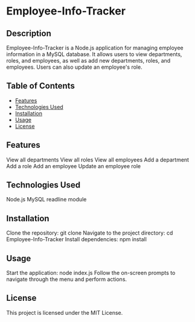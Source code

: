 # Employee-Info-Tracker

## Description

Employee-Info-Tracker is a Node.js application for managing employee information in a MySQL database. It allows users to view departments, roles, and employees, as well as add new departments, roles, and employees. Users can also update an employee's role.


## Table of Contents

- [Features](#features)
- [Technologies Used](#technologiesUsed)
- [Installation](#installation)
- [Usage](#usage)
- [License](#license)

## Features

View all departments
View all roles
View all employees
Add a department
Add a role
Add an employee
Update an employee role


## Technologies Used

Node.js
MySQL
readline module


## Installation

Clone the repository: git clone <repository-url>
Navigate to the project directory: cd Employee-Info-Tracker
Install dependencies: npm install


## Usage

Start the application: node index.js
Follow the on-screen prompts to navigate through the menu and perform actions.

## License
This project is licensed under the MIT License.
